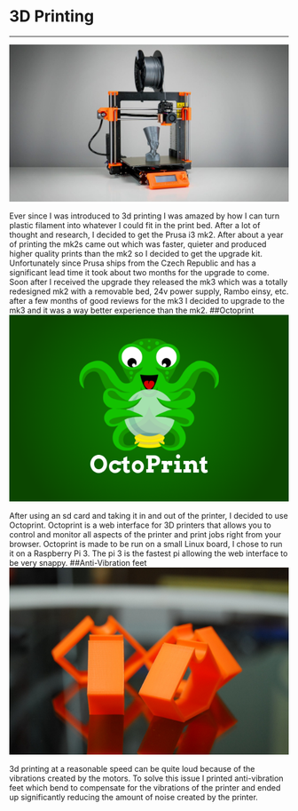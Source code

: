 # 3D Printing
---
![Prusa i3 MK3](docs\img\prusa-i3-mk3.jpg)

Ever since I was introduced to 3d printing I was amazed by how I can turn plastic filament into whatever I could fit in the print bed.  After a lot of thought and research, I decided to get the Prusa i3 mk2.  After about a year of printing the mk2s came out which was faster, quieter and produced higher quality prints than the mk2 so I decided to get the upgrade kit.  Unfortunately since Prusa ships from the Czech Republic and has a significant lead time it took about two months for the upgrade to come.  Soon after I received the upgrade they released the mk3 which was a totally redesigned mk2 with a removable bed, 24v power supply, Rambo einsy, etc. after a few months of good reviews for the mk3 I decided to upgrade to the mk3 and it was a way better experience than the mk2.
##Octoprint
![Octoprint Logo](img\octoprint.jpg)

After using an sd card and taking it in and out of the printer, I decided to use Octoprint.  Octoprint is a web interface for 3D printers that allows you to control and monitor all aspects of the printer and print jobs right from your browser.  Octoprint is made to be run on a small Linux board, I chose to run it on a Raspberry Pi 3.  The pi 3 is the fastest pi allowing the web interface to be very snappy.
##Anti-Vibration feet
![Prusa i3 Anti-Vibration feet](img\antivibration-feet.jpg)

3d printing at a reasonable speed can be quite loud because of the vibrations created by the motors.  To solve this issue I printed anti-vibration feet which bend to compensate for the vibrations of the printer and ended up significantly reducing the amount of noise created by the printer.
